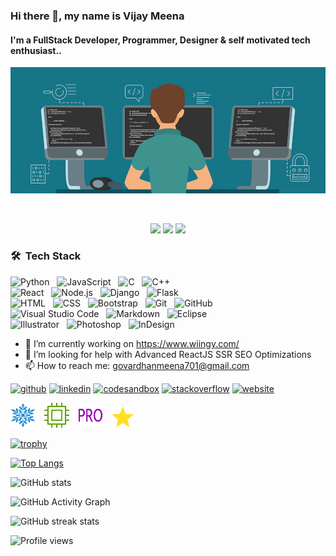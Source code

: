 <!--
### Hi there 👋
**VijayMeena701/VijayMeena701** is a ✨ _special_ ✨ repository because its `README.md` (this file) appears on your GitHub profile.

Here are some ideas to get you started:

- 🔭 I’m currently working on ...
- 🌱 I’m currently learning ...
- 👯 I’m looking to collaborate on ...
- 🤔 I’m looking for help with ...
- 💬 Ask me about ...
- 📫 How to reach me: ...
- 😄 Pronouns: ...
- ⚡ Fun fact: ...
-->

### Hi there 👋, my name is Vijay Meena
#### I'm a FullStack Developer, Programmer, Designer & self motivated tech enthusiast..
![I'm a FullStack Software Developer.](https://github.com/VijayMeena701/VijayMeena701/blob/master/assets/software-developer.webp)


<br>

<p>
<div align="center">
  <img src="https://img.shields.io/badge/-HTML-e34c26?style=for-the-badge&logo=html5&logoColor=f06529&labelColor=282828">
  <img src="https://img.shields.io/badge/-CSS-3c99dc?style=for-the-badge&logo=css3&logoColor=55d3fa&labelColor=282828">
  <img src="https://img.shields.io/badge/-JavaScript-cc9900?style=for-the-badge&logo=javascript&logoColor=ffcc00&labelColor=282828">
</div>
</p>

### 🛠 &nbsp;Tech Stack

![Python](https://img.shields.io/badge/-Python-05122A?style=flat&logo=python)&nbsp;&nbsp;&nbsp;![JavaScript](https://img.shields.io/badge/-JavaScript-05122A?style=flat&logo=javascript)&nbsp;&nbsp;&nbsp;![C](https://img.shields.io/badge/-C-05122A?style=flat&logo=C&logoColor=A8B9CC)&nbsp;&nbsp;&nbsp;![C++](https://img.shields.io/badge/-C++-05122A?style=flat&logo=C%2B%2B&logoColor=00599C)\
![React](https://img.shields.io/badge/-React-05122A?style=flat&logo=react)&nbsp;&nbsp;&nbsp;![Node.js](https://img.shields.io/badge/-Node.js-05122A?style=flat&logo=node.js)&nbsp;&nbsp;&nbsp;![Django](https://img.shields.io/badge/-Django-05122A?style=flat&logo=django&logoColor=092E20)&nbsp;&nbsp;&nbsp;![Flask](https://img.shields.io/badge/-Flask-05122A?style=flat&logo=flask)\
![HTML](https://img.shields.io/badge/-HTML-05122A?style=flat&logo=HTML5)&nbsp;&nbsp;&nbsp;![CSS](https://img.shields.io/badge/-CSS-05122A?style=flat&logo=CSS3&logoColor=1572B6)&nbsp;&nbsp;&nbsp;![Bootstrap](https://img.shields.io/badge/-Bootstrap-05122A?style=flat&logo=bootstrap&logoColor=563D7C)&nbsp;&nbsp;&nbsp;![Git](https://img.shields.io/badge/-Git-05122A?style=flat&logo=git)&nbsp;&nbsp;&nbsp;![GitHub](https://img.shields.io/badge/-GitHub-05122A?style=flat&logo=github)\
![Visual Studio Code](https://img.shields.io/badge/-Visual%20Studio%20Code-05122A?style=flat&logo=visual-studio-code&logoColor=007ACC)&nbsp;&nbsp;&nbsp;![Markdown](https://img.shields.io/badge/-Markdown-05122A?style=flat&logo=markdown)&nbsp;&nbsp;&nbsp;![Eclipse](https://img.shields.io/badge/-Eclipse-05122A?style=flat&logo=eclipse-ide&logoColor=2C2255)\
![Illustrator](https://img.shields.io/badge/-Illustrator-05122A?style=flat&logo=adobe-illustrator)&nbsp;&nbsp;&nbsp;![Photoshop](https://img.shields.io/badge/-Photoshop-05122A?style=flat&logo=adobe-photoshop)&nbsp;&nbsp;&nbsp;![InDesign](https://img.shields.io/badge/-InDesign-05122A?style=flat&logo=adobe-indesign)

- 🔭 I’m currently working on https://www.wiingy.com/ 
- 🤔 I’m looking for help with Advanced ReactJS SSR SEO Optimizations 
- 📫 How to reach me: govardhanmeena701@gmail.com 


[<img src='https://cdn.jsdelivr.net/npm/simple-icons@3.0.1/icons/github.svg' alt='github' height='40'>](https://github.com/VijayMeena701)  [<img src='https://cdn.jsdelivr.net/npm/simple-icons@3.0.1/icons/linkedin.svg' alt='linkedin' height='40'>](https://www.linkedin.com/in/vijaymeena701/)  [<img src='https://cdn.jsdelivr.net/npm/simple-icons@3.0.1/icons/codesandbox.svg' alt='codesandbox' height='40'>](https://codesandbox.io/u/VijayMeena701)  [<img src='https://cdn.jsdelivr.net/npm/simple-icons@3.0.1/icons/stackoverflow.svg' alt='stackoverflow' height='40'>](https://stackoverflow.com/users/12851249)  [<img src='https://cdn.jsdelivr.net/npm/simple-icons@3.0.1/icons/icloud.svg' alt='website' height='40'>](https://vijaymeena.netlify.com/)  

<a href='https://archiveprogram.github.com/'><img src='https://raw.githubusercontent.com/acervenky/animated-github-badges/master/assets/acbadge.gif' width='40' height='40'></a> <a href='https://docs.github.com/en/developers'><img src='https://raw.githubusercontent.com/acervenky/animated-github-badges/master/assets/devbadge.gif' width='40' height='40'></a> <a href='https://github.com/pricing'><img src='https://raw.githubusercontent.com/acervenky/animated-github-badges/master/assets/pro.gif' width='40' height='40'></a> <a href='https://stars.github.com/'><img src='https://raw.githubusercontent.com/acervenky/animated-github-badges/master/assets/starbadge.gif' width='35' height='35'></a> 

[![trophy](https://github-profile-trophy.vercel.app/?username=VijayMeena701)](https://github.com/ryo-ma/github-profile-trophy)

[![Top Langs](https://github-readme-stats.vercel.app/api/top-langs/?username=VijayMeena701)](https://github.com/anuraghazra/github-readme-stats)

![GitHub stats](https://github-readme-stats.vercel.app/api?username=VijayMeena701&show_icons=true&count_private=true)  

![GitHub Activity Graph](https://activity-graph.herokuapp.com/graph?username=VijayMeena701)  

![GitHub streak stats](https://github-readme-streak-stats.herokuapp.com/?user=VijayMeena701)  

![Profile views](https://gpvc.arturio.dev/VijayMeena701)  
